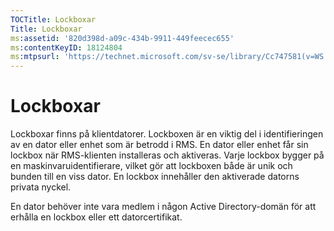 ```yaml
---
TOCTitle: Lockboxar
Title: Lockboxar
ms:assetid: '820d398d-a09c-434b-9911-449feecec655'
ms:contentKeyID: 18124804
ms:mtpsurl: 'https://technet.microsoft.com/sv-se/library/Cc747581(v=WS.10)'
---
```


Lockboxar
=========

Lockboxar finns på klientdatorer. Lockboxen är en viktig del i identifieringen av en dator eller enhet som är betrodd i RMS. En dator eller enhet får sin lockbox när RMS-klienten installeras och aktiveras. Varje lockbox bygger på en maskinvaruidentifierare, vilket gör att lockboxen både är unik och bunden till en viss dator. En lockbox innehåller den aktiverade datorns privata nyckel.

En dator behöver inte vara medlem i någon Active Directory-domän för att erhålla en lockbox eller ett datorcertifikat.
